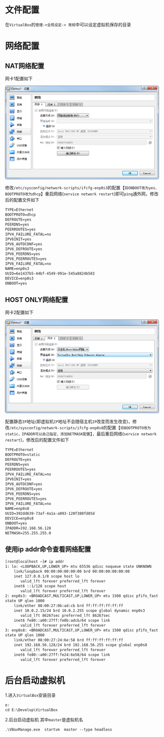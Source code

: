 # 文件配置
在`VirtualBox`的`管理->全局设定-> 常规`中可以设定虚拟机保存的目录

# 网络配置

## NAT网络配置
网卡1配置如下

![网卡1配置](https://raw.githubusercontent.com/RobertoHuang/RGP-NOTES/master/00.%E7%9B%B8%E5%85%B3%E5%9B%BE%E7%89%87/%E8%BD%AF%E4%BB%B6%E9%85%8D%E7%BD%AE%E5%AD%A6%E4%B9%A0%E7%AC%94%E8%AE%B0/%E7%BD%91%E5%8D%A11%E9%85%8D%E7%BD%AE.png)

修改`/etc/sysconfig/network-scripts/ifcfg-enp0s3`的配置【`将ONBOOT改为yes、BOOTPROTO改为dhcp`】重启网络(`service network restart`)即可`ping`通外网，修改后的配置文件如下
```
TYPE=Ethernet
BOOTPROTO=dhcp
DEFROUTE=yes
PEERDNS=yes
PEERROUTES=yes
IPV4_FAILURE_FATAL=no
IPV6INIT=yes
IPV6_AUTOCONF=yes
IPV6_DEFROUTE=yes
IPV6_PEERDNS=yes
IPV6_PEERROUTES=yes
IPV6_FAILURE_FATAL=no
NAME=enp0s3
UUID=6e1437b5-44bf-4549-991e-545a8824b583
DEVICE=enp0s3
ONBOOT=yes
```
## HOST ONLY网络配置
网卡2配置如下

![网卡2配置](https://raw.githubusercontent.com/RobertoHuang/RGP-NOTES/master/00.%E7%9B%B8%E5%85%B3%E5%9B%BE%E7%89%87/%E8%BD%AF%E4%BB%B6%E9%85%8D%E7%BD%AE%E5%AD%A6%E4%B9%A0%E7%AC%94%E8%AE%B0/%E7%BD%91%E5%8D%A12%E9%85%8D%E7%BD%AE.png)

配置静态`IP`地址(即虚拟机`IP`地址不会随宿主机`IP`改变而发生改变)，修改`/etc/sysconfig/network-scripts/ifcfg-enp0s8`的配置【`将BOOTPROTO改为static，IPADDR可以自己指定，添加NETMASK配置`】，最后重启网络(`service network restart`)，修改后的配置文件如下
```
TYPE=Ethernet
BOOTPROTO=static
DEFROUTE=yes
PEERDNS=yes
PEERROUTES=yes
IPV4_FAILURE_FATAL=no
IPV6INIT=yes
IPV6_AUTOCONF=yes
IPV6_DEFROUTE=yes
IPV6_PEERDNS=yes
IPV6_PEERROUTES=yes
IPV6_FAILURE_FATAL=no
NAME=enp0s8
UUID=392dd639-73af-4a1a-a093-120f380fd85d
DEVICE=enp0s8
ONBOOT=yes
IPADDR=192.168.56.128
NETMASK=255.255.255.0
```
## 使用ip addr命令查看网络配置
```
[root@localhost ~]# ip addr
1: lo: <LOOPBACK,UP,LOWER_UP> mtu 65536 qdisc noqueue state UNKNOWN 
    link/loopback 00:00:00:00:00:00 brd 00:00:00:00:00:00
    inet 127.0.0.1/8 scope host lo
       valid_lft forever preferred_lft forever
    inet6 ::1/128 scope host 
       valid_lft forever preferred_lft forever
2: enp0s3: <BROADCAST,MULTICAST,UP,LOWER_UP> mtu 1500 qdisc pfifo_fast state UP qlen 1000
    link/ether 08:00:27:0b:ad:cb brd ff:ff:ff:ff:ff:ff
    inet 10.0.2.15/24 brd 10.0.2.255 scope global dynamic enp0s3
       valid_lft 86267sec preferred_lft 86267sec
    inet6 fe80::a00:27ff:fe0b:adcb/64 scope link 
       valid_lft forever preferred_lft forever
3: enp0s8: <BROADCAST,MULTICAST,UP,LOWER_UP> mtu 1500 qdisc pfifo_fast state UP qlen 1000
    link/ether 08:00:27:24:6e:58 brd ff:ff:ff:ff:ff:ff
    inet 192.168.56.128/24 brd 192.168.56.255 scope global enp0s8
       valid_lft forever preferred_lft forever
    inet6 fe80::a00:27ff:fe24:6e58/64 scope link 
       valid_lft forever preferred_lft forever
```
# 后台启动虚拟机
1.进入`VirtualBox`安装目录

```
e:
cd E:\Develop\VirtualBox
```
2.后台启动虚拟机 其中`master`是虚拟机名

```
.\VBoxManage.exe  startvm  master --type headless
```


